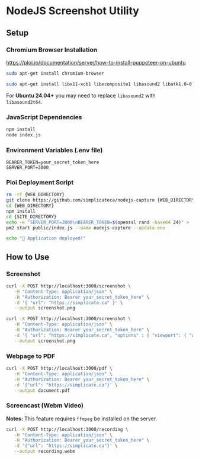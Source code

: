 # NodeJS Screenshot Utility

## Setup

### Chromium Browser Installation

https://ploi.io/documentation/server/how-to-install-puppeteer-on-ubuntu

```bash
sudo apt-get install chromium-browser

sudo apt-get install libx11-xcb1 libxcomposite1 libasound2 libatk1.0-0 libatk-bridge2.0-0 libcairo2 libcups2 libdbus-1-3 libexpat1 libfontconfig1 libgbm1 libgcc1 libglib2.0-0 libgtk-3-0 libnspr4 libpango-1.0-0 libpangocairo-1.0-0 libstdc++6 libx11-6 libx11-xcb1 libxcb1 libxcomposite1 libxcursor1 libxdamage1 libxext6 libxfixes3 libxi6 libxrandr2 libxrender1 libxss1 libxtst6
```

For **Ubuntu 24.04+** you may need to replace `libasound2` with `libasound2t64`.

### JavaScript Dependencies

```bash
npm install
node index.js
```

### Environment Variables (.env file)

```env
BEARER_TOKEN=your_secret_token_here
SERVER_PORT=3000
```

### Ploi Deployment Script

```bash
rm -rf {WEB_DIRECTORY}
git clone https://github.com/simplicateca/nodejs-capture {WEB_DIRECTORY}
cd {WEB_DIRECTORY}
npm install
cd {SITE_DIRECTORY}
echo -e "SERVER_PORT=3000\nBEARER_TOKEN=$(openssl rand -base64 24)" > .env
pm2 start public/index.js --name nodejs-capture --update-env

echo "🚀 Application deployed!"
```

## How to Use

### Screenshot

```bash
curl -X POST http://localhost:3000/screenshot \
   -H "Content-Type: application/json" \
   -H "Authorization: Bearer your_secret_token_here" \
   -d '{ "url": "https://simplicate.ca" }' \
   --output screenshot.png
```

```bash
curl -X POST http://localhost:3000/screenshot \
   -H "Content-Type: application/json" \
   -H "Authorization: Bearer your_secret_token_here" \
   -d '{ "url": "https://simplicate.ca", "options" : { "viewport": { "width": 1024, "height": 768 } }  }' \
   --output screenshot.png
```

### Webpage to PDF

```bash
curl -X POST http://localhost:3000/pdf \
   -H "Content-Type: application/json" \
   -H "Authorization: Bearer your_secret_token_here" \
   -d '{"url": "https://simplicate.ca"}' \
   --output document.pdf
```

### Screencast (Webm Video)

**Notes:** This feature requires `ffmpeg` be installed on the server.

```bash
curl -X POST http://localhost:3000/recording \
   -H "Content-Type: application/json" \
   -H "Authorization: Bearer your_secret_token_here" \
   -d '{"url": "https://simplicate.ca"}' \
   --output recording.webm
```

